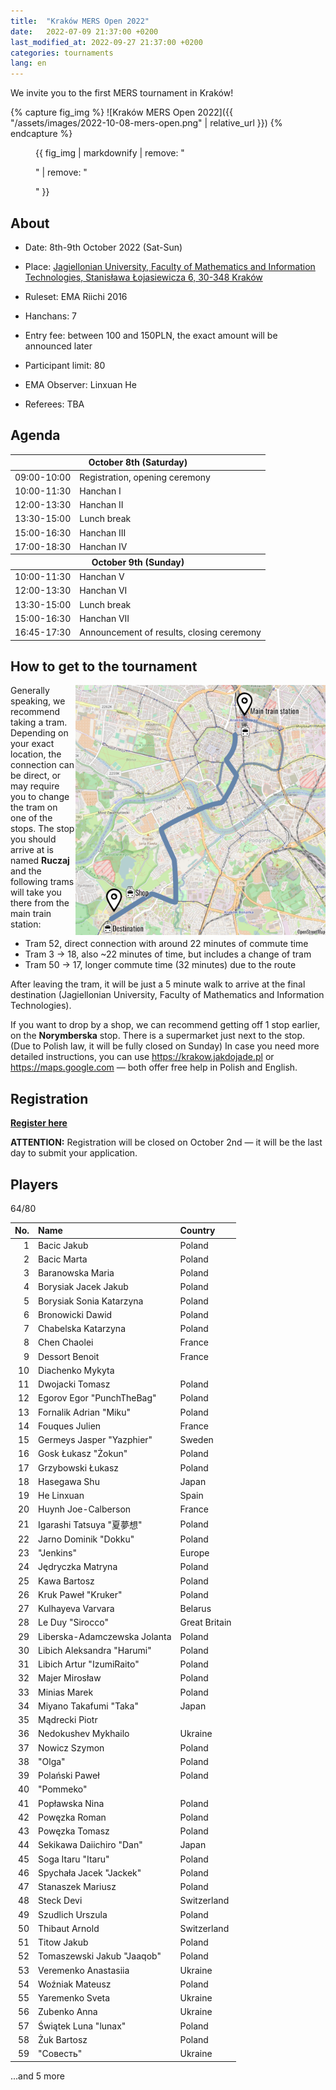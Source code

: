 ```yaml
---
title:  "Kraków MERS Open 2022"
date:   2022-07-09 21:37:00 +0200
last_modified_at: 2022-09-27 21:37:00 +0200
categories: tournaments
lang: en
---
```


We invite you to the first MERS tournament in Kraków!

{% capture fig_img %}
![Kraków MERS Open 2022]({{ "/assets/images/2022-10-08-mers-open.png" | relative_url }})
{% endcapture %}

<figure>
  {{ fig_img | markdownify | remove: "<p>" | remove: "</p>" }}
</figure>

## About

* Date: 8th-9th October 2022 (Sat-Sun)
* Place: [Jagiellonian University, Faculty of Mathematics and Information Technologies, Stanisława Łojasiewicza 6, 30-348 Kraków](https://goo.gl/maps/izBiryMK8gM9GpQd6)
* Ruleset: EMA Riichi 2016
* Hanchans: 7
* Entry fee: between 100 and 150PLN, the exact amount will be announced later
* Participant limit: 80

* EMA Observer: Linxuan He
* Referees: TBA

## Agenda

<center>
<table id="mers-2022-agenda">
<thead>
  <tr><th colspan="2">October 8th (Saturday)</th></tr>
</thead>
<tbody>
  <tr>
    <td>09:00-10:00</td>
    <td>Registration, opening ceremony</td>
  </tr>
  <tr>
    <td>10:00-11:30</td>
    <td>Hanchan I</td>
  </tr>
  <tr>
    <td>12:00-13:30</td>
    <td>Hanchan II</td>
  </tr>
  <tr>
    <td>13:30-15:00</td>
    <td>Lunch break</td>
  </tr>
  <tr>
    <td>15:00-16:30</td>
    <td>Hanchan III</td>
  </tr>
  <tr>
    <td>17:00-18:30</td>
    <td>Hanchan IV</td>
  </tr>
</tbody>
<thead>
  <tr><th colspan="2">October 9th (Sunday)</th></tr>
</thead>
<tbody>
  <tr>
    <td>10:00-11:30</td>
    <td>Hanchan V</td>
  </tr>
  <tr>
    <td>12:00-13:30</td>
    <td>Hanchan VI</td>
  </tr>
  <tr>
    <td>13:30-15:00</td>
    <td>Lunch break</td>
  </tr>
  <tr>
    <td>15:00-16:30</td>
    <td>Hanchan VII</td>
  </tr>
  <tr>
    <td>16:45-17:30</td>
    <td>Announcement of results, closing ceremony</td>
  </tr>
</tbody>
</table>
</center>

## How to get to the tournament

<a href="/assets/images/mers-2022-map.png">
  <img style="float: right; width: 400px; max-width: 100%;" src="/assets/images/mers-2022-map.png" alt="Commute map"/>
</a>

Generally speaking, we recommend taking a tram.
Depending on your exact location, the connection can be direct, or may require
you to change the tram on one of the stops.
The stop you should arrive at is named **Ruczaj** and the following trams will
take you there from the main train station:
* Tram 52, direct connection with around 22 minutes of commute time
* Tram 3 &#8594; 18, also ~22 minutes of time, but includes a change of tram
* Tram 50 &#8594; 17, longer commute time (32 minutes) due to the route

After leaving the tram, it will be just a 5 minute walk to arrive at the final
destination (Jagiellonian University, Faculty of Mathematics and Information
Technologies).

If you want to drop by a shop, we can recommend getting off 1 stop earlier, on
the **Norymberska** stop. There is a supermarket just next to the stop.
(Due to Polish law, it will be fully closed on Sunday)
In case you need more detailed instructions, you can use
<https://krakow.jakdojade.pl> or <https://maps.google.com> &mdash; both
offer free help in Polish and English.

## Registration

**[Register here](https://forms.gle/n25tH2yqy7i7nW7DA)**

**ATTENTION:** Registration will be closed on October 2nd &mdash; it will be the
last day to submit your application.

## Players

<div class="progress" style="margin-bottom: 0.5em">
	<div
		class="progress-bar progress-bar-striped"
		role="progressbar"
		style="width: calc(100%*64/80);"
		aria-valuenow="64"
		aria-valuemin="0"
		aria-valuemax="80">
		64/80
	</div>
</div>

<center id="biggus-tablus" markdown="block">

| No. | Name                         | Country       |
|----:|:-----------------------------|:--------------|
|   1 | Bacic Jakub                  | Poland        |
|   2 | Bacic Marta                  | Poland        |
|   3 | Baranowska Maria             | Poland        |
|   4 | Borysiak Jacek Jakub         | Poland        |
|   5 | Borysiak Sonia Katarzyna     | Poland        |
|   6 | Bronowicki Dawid             | Poland        |
|   7 | Chabelska Katarzyna          | Poland        |
|   8 | Chen Chaolei                 | France        |
|   9 | Dessort Benoit               | France        |
|  10 | Diachenko Mykyta             |               |
|  11 | Dwojacki Tomasz              | Poland        |
|  12 | Egorov Egor "PunchTheBag"    | Poland        |
|  13 | Fornalik Adrian "Miku"       | Poland        |
|  14 | Fouques Julien               | France        |
|  15 | Germeys Jasper "Yazphier"    | Sweden        |
|  16 | Gosk Łukasz "Żokun"          | Poland        |
|  17 | Grzybowski Łukasz            | Poland        |
|  18 | Hasegawa Shu                 | Japan         |
|  19 | He Linxuan                   | Spain         |
|  20 | Huynh Joe-Calberson          | France        |
|  21 | Igarashi Tatsuya "夏夢想"       | Poland        |
|  22 | Jarno Dominik "Dokku"        | Poland        |
|  23 | "Jenkins"                    | Europe        |
|  24 | Jędryczka Matryna            | Poland        |
|  25 | Kawa Bartosz                 | Poland        |
|  26 | Kruk Paweł "Kruker"          | Poland        |
|  27 | Kulhayeva Varvara            | Belarus       |
|  28 | Le Duy "Sirocco"             | Great Britain |
|  29 | Liberska-Adamczewska Jolanta | Poland        |
|  30 | Libich Aleksandra "Harumi"   | Poland        |
|  31 | Libich Artur "IzumiRaito"    | Poland        |
|  32 | Majer Mirosław               | Poland        |
|  33 | Minias Marek                 | Poland        |
|  34 | Miyano Takafumi "Taka"       | Japan         |
|  35 | Mądrecki Piotr               |               |
|  36 | Nedokushev Mykhailo          | Ukraine       |
|  37 | Nowicz Szymon                | Poland        |
|  38 | "Olga"                       | Poland        |
|  39 | Polański Paweł               | Poland        |
|  40 | "Pommeko"                    |               |
|  41 | Popławska Nina               | Poland        |
|  42 | Powęzka Roman                | Poland        |
|  43 | Powęzka Tomasz               | Poland        |
|  44 | Sekikawa Daiichiro "Dan"     | Japan         |
|  45 | Soga Itaru "Itaru"           | Poland        |
|  46 | Spychała Jacek "Jackek"      | Poland        |
|  47 | Stanaszek Mariusz            | Poland        |
|  48 | Steck Devi                   | Switzerland   |
|  49 | Szudlich Urszula             | Poland        |
|  50 | Thibaut Arnold               | Switzerland   |
|  51 | Titow Jakub                  | Poland        |
|  52 | Tomaszewski Jakub "Jaaqob"   | Poland        |
|  53 | Veremenko Anastasiia         | Ukraine       |
|  54 | Woźniak Mateusz              | Poland        |
|  55 | Yaremenko Sveta              | Ukraine       |
|  56 | Zubenko Anna                 | Ukraine       |
|  57 | Świątek Luna "lunax"         | Poland        |
|  58 | Żuk Bartosz                  | Poland        |
|  59 | "Совесть"                    | Ukraine       |

</center>

...and 5 more
